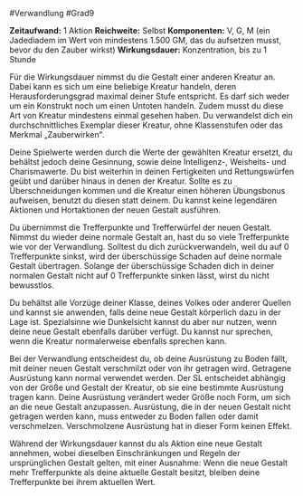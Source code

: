 #Verwandlung #Grad9

**Zeitaufwand:** 1 Aktion
**Reichweite:** Selbst
**Komponenten:** V, G, M (ein Jadediadem im Wert von mindestens 1.500 GM, das du aufsetzen musst, bevor du den Zauber wirkst)
**Wirkungsdauer:** Konzentration, bis zu 1 Stunde

Für die Wirkungsdauer nimmst du die Gestalt einer anderen Kreatur an. Dabei kann es sich um eine beliebige Kreatur handeln, deren Herausforderungsgrad maximal deiner Stufe entspricht. Es darf sich weder um ein Konstrukt noch um einen Untoten handeln. Zudem musst du diese Art von Kreatur mindestens einmal gesehen haben. Du verwandelst dich ein durchschnittliches Exemplar dieser Kreatur, ohne Klassenstufen oder das Merkmal „Zauberwirken".

Deine Spielwerte werden durch die Werte der gewählten Kreatur ersetzt, du behältst jedoch deine Gesinnung, sowie deine Intelligenz-, Weisheits- und Charismawerte. Du bist weiterhin in deinen Fertigkeiten und Rettungswürfen geübt und darüber hinaus in denen der Kreatur. Sollte es zu Überschneidungen kommen und die Kreatur einen höheren Übungsbonus aufweisen, benutzt du diesen statt deinem. Du kannst keine legendären Aktionen und Hortaktionen der neuen Gestalt ausführen.

Du übernimmst die Trefferpunkte und Trefferwürfel der neuen Gestalt. Nimmst du wieder deine normale Gestalt an, hast du so viele Trefferpunkte wie vor der Verwandlung. Solltest du dich zurückverwandeln, weil du auf 0 Trefferpunkte sinkst, wird der überschüssige Schaden auf deine normale Gestalt übertragen. Solange der überschüssige Schaden dich in deiner normalen Gestalt nicht auf 0 Trefferpunkte sinken lässt, wirst du nicht bewusstlos.

Du behältst alle Vorzüge deiner Klasse, deines Volkes oder anderer Quellen und kannst sie anwenden, falls deine neue Gestalt körperlich dazu in der Lage ist. Spezialsinne wie Dunkelsicht kannst du aber nur nutzen, wenn deine neue Gestalt ebenfalls darüber verfügt. Du kannst nur sprechen, wenn die Kreatur normalerweise ebenfalls sprechen kann.

Bei der Verwandlung entscheidest du, ob deine Ausrüstung zu Boden fällt, mit deiner neuen Gestalt verschmilzt oder von ihr getragen wird. Getragene Ausrüstung kann normal verwendet werden. Der SL entscheidet abhängig von der Größe und Gestalt der Kreatur, ob sie eine bestimmte Ausrüstung tragen kann. Deine Ausrüstung verändert weder Größe noch Form, um sich an die neue Gestalt anzupassen. Ausrüstung, die in der neuen Gestalt nicht getragen werden kann, muss entweder zu Boden fallen oder damit verschmelzen. Verschmolzene Ausrüstung hat in dieser Form keinen Effekt.

Während der Wirkungsdauer kannst du als Aktion eine neue Gestalt annehmen, wobei dieselben Einschränkungen und Regeln der ursprünglichen Gestalt gelten, mit einer Ausnahme: Wenn die neue Gestalt mehr Trefferpunkte als deine aktuelle Gestalt besitzt, bleiben deine Trefferpunkte bei ihrem aktuellen Wert.
